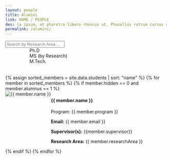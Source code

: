 ```yaml
---
layout: people
title: Alumini
link: HOME / PEOPLE
des: la ipsum, et pharetra libero rhoncus ut. Phasellus rutrum cursus velit ulla ipsum, et pharetra libero rh.
permalink: /alumini/
---
```



<div class="search-container student-section">
<input type="text" id="search-bar" placeholder="Search by Research Area ...">
</div>
<div class="filter-indicators" style="margin-left: 15%;">
<div class="filter-indicator"  data-filter="Ph.D.">
<div class="checkbox"></div>
<span>Ph.D</span>
</div>
<div class="filter-indicator" data-filter="MS(R)">
<div class="checkbox"></div>
<span>MS (by Research)</span>
</div>
<div class="filter-indicator" data-filter="M.Tech.">
<div class="checkbox"></div>
<span>M.Tech.</span>
</div>
</div>
<br><br>
<div class="row" id="teamMembers" class = "student-div">
{% assign sorted_members = site.data.students | sort: "name" %}
{% for member in sorted_members %}
{% if member.hidden == 0 and member.alumnus == 1 %}
<div class="col-lg-6 col-md-6 col-sm-12 member-card studentCard" data-position="{{ member.program }}" data-name="{{ member.name }}" data-research-area="{{member.researchArea}}">
<div class="member-info">
<div class="row" style="display: flex; flex-direction: row;">
<div class="col-nd-1">
<img src="{{ member.profilePhoto }}" class="member-img std" alt="{{ member.name }}" />
</div>
            
<div class="col-md-11">
<div class="member-details studentdetails">
<h4 id="fac-title">{{ member.name }}</h4>
    
<p class="member-position">Program: {{ member.program }}</p>
<p><strong>Email:</strong> {{ member.email }}</p>
<!-- <p><strong>Phone:</strong> {{ member.phone }}</p> -->
<p><strong>Supervisor(s):</strong> {{member.supervisor}}</p>
<p class="member-bio"><strong>Research Area:</strong> {{ member.researchArea }}</p>
</div>
</div>
</div>     
</div>
</div>
{% endif %}
{% endfor %}
</div>


<style>
   /* page-banner image */
    .background-about{
      background-image: url("{{ site.baseurl }}/images/Alumini.png");
    }
</style>	

<script src="{{ site.baseurl }}/js/pages/student.js">
</script>




